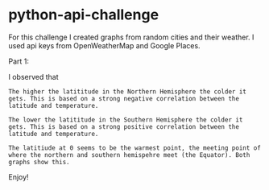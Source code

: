 # python-api-challenge

For this challenge I created graphs from random cities and their weather. I used api keys from OpenWeatherMap and Google Places. 


Part 1:

I observed that
    
    The higher the latititude in the Northern Hemisphere the colder it gets. This is based on a strong negative correlation between the latitude and temperature.

    The lower the latititude in the Southern Hemisphere the colder it gets. This is based on a strong positive correlation between the latitude and temperature.

    The latitiude at 0 seems to be the warmest point, the meeting point of where the northern and southern hemispehre meet (the Equator). Both graphs show this.
    

Enjoy!